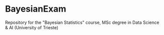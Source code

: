 # BayesianExam
Repository for the "Bayesian Statistics" course, MSc degree in Data Science &amp; AI (University of Trieste)
